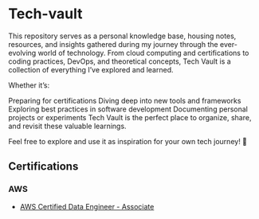 # Tech-vault
This repository serves as a personal knowledge base, housing notes, resources, and insights gathered during my journey through the ever-evolving world of technology. From cloud computing and certifications to coding practices, DevOps, and theoretical concepts, Tech Vault is a collection of everything I’ve explored and learned.

Whether it’s:

Preparing for certifications
Diving deep into new tools and frameworks
Exploring best practices in software development
Documenting personal projects or experiments
Tech Vault is the perfect place to organize, share, and revisit these valuable learnings.

Feel free to explore and use it as inspiration for your own tech journey! 🚀

## Certifications
### AWS
- [AWS Certified Data Engineer - Associate][awsCertifiedDataEngineerAssociate]







[awsCertifiedDataEngineerAssociate]: /Certifications/AWS/Certified-Data-Engineer-Associate